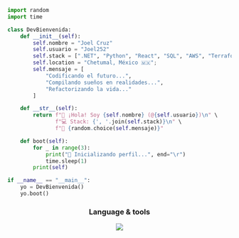 ```python
import random
import time

class DevBienvenida:
    def __init__(self):
        self.nombre = "Joel Cruz"
        self.usuario = "Joel252"
        self.stack = [".NET", "Python", "React", "SQL", "AWS", "Terraform"]
        self.location = "Chetumal, México 🇲🇽";
        self.mensaje = [
            "Codificando el futuro...",
            "Compilando sueños en realidades...",
            "Refactorizando la vida..."
        ]

    def __str__(self):
        return f"👋 ¡Hola! Soy {self.nombre} (@{self.usuario})\n" \
               f"💻 Stack: {', '.join(self.stack)}\n" \
               f"🎯 {random.choice(self.mensaje)}"

    def boot(self):
        for _ in range(3):
            print("🔄 Inicializando perfil...", end="\r")
            time.sleep(1)
        print(self)

if __name__ == "__main__":
    yo = DevBienvenida()
    yo.boot()
```

<h3 align="center">Language & tools</h3>
<p align="center">
  <a href="https://skillicons.dev">
    <img src="https://skillicons.dev/icons?i=cs,dotnet,python,fastapi,javascript,react,html,css,mysql,postgres,git,docker,terraform,aws,linux,gitlab,postman&perline=12"/>
  </a>
</p>
